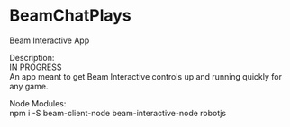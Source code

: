# BeamChatPlays
Beam Interactive App

Description: <br>
IN PROGRESS <br>
An app meant to get Beam Interactive controls up and running quickly for any game. <br>

Node Modules: <br>
npm i -S beam-client-node beam-interactive-node robotjs
